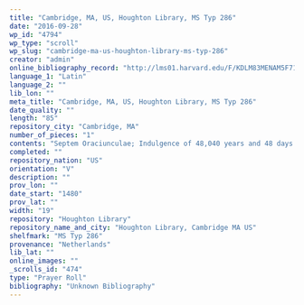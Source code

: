 ```yaml
---
title: "Cambridge, MA, US, Houghton Library, MS Typ 286"
date: "2016-09-28"
wp_id: "4794"
wp_type: "scroll"
wp_slug: "cambridge-ma-us-houghton-library-ms-typ-286"
creator: "admin"
online_bibliography_record: "http://lms01.harvard.edu/F/KDLM83MENAM5F71LKXHNGDFMNQY7IL83HQ6IHX73B8HMMTA4HE-25340?func=find-c&amp=&CCL_TERM=sys%3D009703189&pds_handle=GUEST"
language_1: "Latin"
language_2: ""
lib_lon: ""
meta_title: "Cambridge, MA, US, Houghton Library, MS Typ 286"
date_quality: ""
length: "85"
repository_city: "Cambridge, MA"
number_of_pieces: "1"
contents: "Septem Oraciunculae; Indulgence of 48,040 years and 48 days."
completed: ""
repository_nation: "US"
orientation: "V"
description: ""
prov_lon: ""
date_start: "1480"
prov_lat: ""
width: "19"
repository: "Houghton Library"
repository_name_and_city: "Houghton Library, Cambridge MA US"
shelfmark: "MS Typ 286"
provenance: "Netherlands"
lib_lat: ""
online_images: ""
_scrolls_id: "474"
type: "Prayer Roll"
bibliography: "Unknown Bibliography"
---
```



